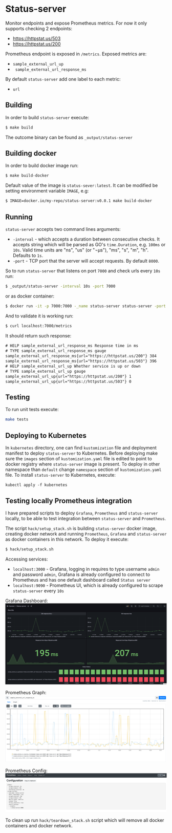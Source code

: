 # Status-server
Monitor endpoints and expose Prometheus metrics.
For now it only supports checking 2 endpoints:

* https://httpstat.us/503
* https://httpstat.us/200 

Prometheus endpoint is exposed in `/metrics`. Exposed metrics are:

* `sample_external_url_up`
* ` sample_external_url_response_ms`

By default `status-server` add one label to each metric:
* `url`

## Building 

In order to build `status-server` execute:

```sh
$ make build
```

The outcome binary can be found as `_output/status-server`

## Building docker

In order to build docker image run:

```sh
$ make build-docker
```

Default value of the image is `status-sever:latest`. It can be modified be setting environment variable `IMAGE`, e.g:

```sh
$ IMAGE=docker.io/my-repo/status-server:v0.0.1 make build-docker
```

## Running

`status-server` accepts two command lines arguments:

* `-interval` - which accepts a duration between consecutive checks. It accepts string which will be parsed as GO's `time.Duration`, e.g. `100ms` or `10s`. Valid time units are "ns", "us" (or "¬µs"), "ms", "s", "m", "h". Defaults to `1s`.
* `-port` - TCP port that the server will accept requests. By default `8000`.

So to run `status-server` that listens on port `7000` and check urls every `10s` run:

```sh
$ _output/status-server -interval 10s -port 7000
```

or as docker container:

```sh
$ docker run -it -p 7000:7000 -_name status-server status-server -port 7000 -interval 10s
```

And to validate it is working run:

```sh
$ curl localhost:7000/metrics
```

It should return such response:

```
# HELP sample_external_url_response_ms Response time in ms
# TYPE sample_external_url_response_ms gauge
sample_external_url_response_ms{url="https://httpstat.us/200"} 384
sample_external_url_response_ms{url="https://httpstat.us/503"} 396
# HELP sample_external_url_up Whether service is up or down
# TYPE sample_external_url_up gauge
sample_external_url_up{url="https://httpstat.us/200"} 1
sample_external_url_up{url="https://httpstat.us/503"} 0
```

## Testing

To run unit tests execute:

```sh
make tests
```

## Deploying to Kubernetes

In `kubernetes` directory, one can find `kustomization` file and deployment manifest to deploy `status-server` to Kubernetes.
Before deploying make sure the `images` section of `kustomization.yaml` file is edited to point to docker registry where `status-server` image is present.
To deploy in other namespace than `default` change `namespace` section of `kustomization.yaml` file.
To install `status-server` to Kubernetes, execute:

```
kubectl apply -f kubernetes
```

## Testing locally Prometheus integration

I have prepared scripts to deploy `Grafana`, `Prometheus` and `status-server` locally, to be able to test integration between `status-server` and `Prometheus`.

The script `hack/setup_stack.sh` is building `status-server` docker image, creating docker network and running `Prometheus`, `Grafana` and `status-server` as docker containers in this network. To deploy it execute:

```sh
$ hack/setup_stack.sh
```

Accessing services:

* `localhost:3000` - Grafana, logging in requires to type username `admin` and password `admin`, Grafana is already configured to connect to Prometheus and has one default dashboard called `Status server`
* `localhost:9090` - Prometheus UI, which is already configured to scrape `status-server` every `10s`

Grafana Dashboard:
![dashboard](images/grafana.png "Status server dashboard")

Prometheus Graph:
![graph](images/prom_graph.png "Prometheus graph")

Prometheus Config:
![config](images/prom_config.png "Prometheus config")


To clean up run `hack/teardown_stack.sh` script which will remove all docker containers and docker network.
